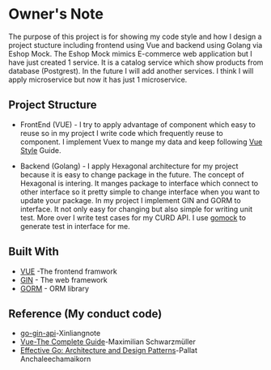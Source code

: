 # Owner's Note
The purpose of this project is for showing my code style and how I design a project stucture including frontend using Vue and backend using Golang via Eshop Mock.
The Eshop Mock mimics E-commerce web application but I have just created 1 service. It is a catalog service which show products from database (Postgrest). In the future
I will add another services. I think I will apply microservice but now it has just 1 microservice.

## Project Structure
- FrontEnd (VUE) - I try to apply advantage of component which easy to reuse so in my project I write code which frequently reuse to component. I implement Vuex to mange
my data and keep following [Vue Style](https://v2.vuejs.org/v2/style-guide/?redirect=true) Guide.

- Backend (Golang) - I apply Hexagonal architecture for my project because it is easy to change package in the future. The concept of Hexagonal is intering. It manges 
package to interface which connect to other interface so it pretty simple to change interface when you want to update your package. In my project I implement GIN and GORM
to interface. It not only easy for changing but also simple for writing unit test. More over I write test cases for my CURD API. I use [gomock](https://github.com/golang/mock)
to generate test in interface for me.

## Built With
- [VUE](https://vuejs.org/) -The frontend framwork
- [GIN](https://github.com/gin-gonic/gin) - The web framework
- [GORM](https://gorm.io/) - ORM library

## Reference (My conduct code)
 - [go-gin-api](https://github.com/xinliangnote/go-gin-api)-Xinliangnote
 - [Vue-The Complete Guide](https://www.udemy.com/course/vuejs-2-the-complete-guide)-Maximilian Schwarzmüller
 - [Effective Go: Architecture and Design Patterns](https://skooldio.com/courses/effective-go)-Pallat Anchaleechamaikorn

